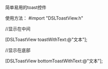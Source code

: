 简单易用的toast控件

使用方法：
#import "DSLToastView.h"

//显示在中间

[DSLToastView toastWithText:@"文本"];

//显示在底部

[DSLToastView bottomToastWithText:@"文本"];
